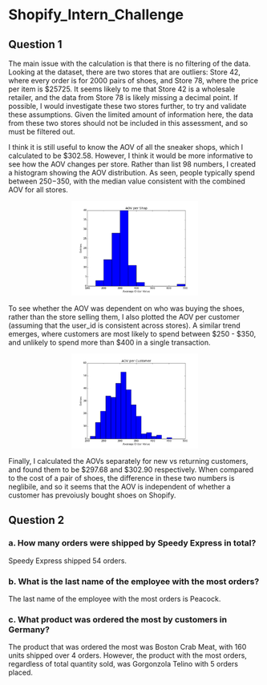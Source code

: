# Shopify_Intern_Challenge
 ## Question 1

The main issue with the calculation is that there is no filtering of the data. Looking at the dataset, there are two stores that are outliers: Store 42, where every order is for 2000 pairs of shoes, and Store 78, where the price per item is $25725. It seems likely to me that Store 42 is a wholesale retailer, and the data from Store 78 is likely missing a decimal point. If possible, I would investigate these two stores further, to try and validate these assumptions. Given the limited amount of information here, the data from these two stores should not be included in this assessment, and so must be filtered out.

I think it is still useful to know the AOV of all the sneaker shops, which I calculated to be $302.58. However, I think it would be more informative to see how the AOV changes per store. Rather than list 98 numbers, I created a histogram showing the AOV distribution. As seen, people typically spend between $250-$350, with the median value consistent with the combined AOV for all stores.

<p align="center">
<img src="https://github.com/albert-casha/Shopify_Intern_Challenge/blob/main/figures/AOV%20per%20Shop.png" width=50% height=50%/>
</p>

To see whether the AOV was dependent on who was buying the shoes, rather than the store selling them, I also plotted the AOV per customer (assuming that the user_id is consistent across stores). A similar trend emerges, where customers are most likely to spend between $250 - $350, and unlikely to spend more than $400 in a single transaction. 

<p align="center">
<img src="https://github.com/albert-casha/Shopify_Intern_Challenge/blob/main/figures/AOV%20per%20Customer.png" width=50% height=50%/>
</p>


Finally, I calculated the AOVs separately for new vs returning customers, and found them to be $297.68 and $302.90 respectively. When compared to the cost of a pair of shoes, the difference in these two numbers is neglibile, and so it seems that the AOV is independent of whether a customer has prevoiusly bought shoes on Shopify. 


## Question 2

### a.	How many orders were shipped by Speedy Express in total?

Speedy Express shipped 54 orders.

### b.	What is the last name of the employee with the most orders?

The last name of the employee with the most orders is Peacock.

### c.	What product was ordered the most by customers in Germany?

The product that was ordered the most was Boston Crab Meat, with 160 units shipped over 4 orders. However, the product with the most orders, regardless of total quantity sold, was Gorgonzola Telino with 5 orders placed.
